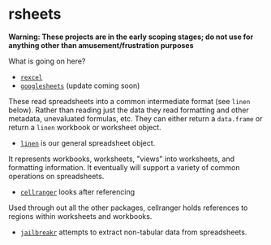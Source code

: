 # rsheets

**Warning: These projects are in the early scoping stages; do not use for anything other than amusement/frustration purposes**

What is going on here?

* [`rexcel`](https://github.com/rsheets/rexcel)
* [`googlesheets`](https://github.com/jennybc/googlesheets) (update coming soon)

These read spreadsheets into a common intermediate format (see `linen` below).  Rather than reading just the data they read formatting and other metadata, unevaluated formulas, etc.  They can either return a `data.frame` or return a `linen` workbook or worksheet object.

* [`linen`](https://github.com/rsheets/linen) is our general spreadsheet object.

It represents workbooks, worksheets, "views" into worksheets, and formatting information.  It eventually will support a variety of common operations on spreadsheets.

* [`cellranger`](https://github.com/rsheets/cellranger) looks after referencing

Used through out all the other packages, cellranger holds references to regions within worksheets and workbooks.

* [`jailbreakr`](https://github.com/rsheets/jailbreakr) attempts to extract non-tabular data from spreadsheets.

